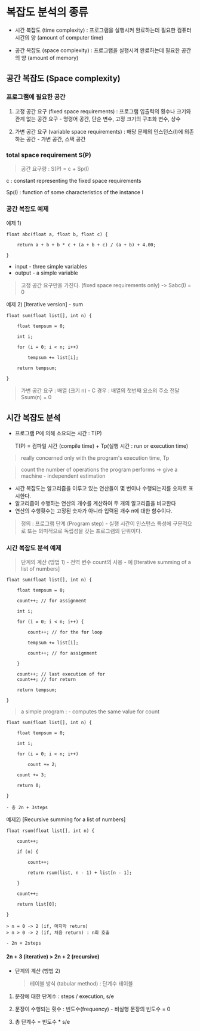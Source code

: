 # 복잡도 분석의 종류

- 시간 복잡도 (time complexity) : 프로그램을 실행시켜 완료하는데 필요한 컴퓨터 시간의 양 (amount of computer time)

- 공간 복잡도 (space complexity) : 프로그램을 실행시켜 완료하는데 필요한 공간의 양 (amount of memory)


## 공간 복잡도 (Space complexity)

### 프로그램에 필요한 공간

1) 고정 공간 요구 (fixed space requirements) : 프로그램 입출력의 횟수나 크기와 관계 없는 공간 요구
                                                - 명령어 공간, 단순 변수, 고정 크기의 구조화 변수, 상수

2) 가변 공간 요구 (variable space requirements) : 해당 문제의 인스턴스(I)에 의존하는 공간
                                                - 가변 공간, 스택 공간

### total space requirement S(P)

> 공간 요구량 : S(P) = c + Sp(I)

c : constant representing the fixed space requirements

Sp(I) : function of some characteristics of the instance I


### 공간 복잡도 예제

예제 1) 

    float abc(float a, float b, float c) {

        return a + b + b * c + (a + b + c) / (a + b) + 4.00;

    }

- input - three simple variables
- output - a simple variable

> 고정 공간 요구만을 가진다. (fixed space requirements only)
    -> Sabc(I) = 0


예제 2) [Iterative version] - sum

    float sum(float list[], int n) {

        float tempsum = 0;

        int i;

        for (i = 0; i < n; i++) 

            tempsum += list[i];

        return tempsum;

    }
    
> 가변 공간 요구 : 배열 (크기 n)
    - C 경우 : 배열의 첫번째 요소의 주소 전달
        Ssum(n) = 0



## 시간 복잡도 분석

- 프로그램 P에 의해 소요되는 시간 : T(P)

    T(P) = 컴파일 시간 (compile time) + Tp(실행 시간 : run or execution time)

> really concerned only with the program's execution time, Tp

> count the number of operations the program performs -> give a machine - independent estimation


- 시간 복잡도는 알고리즘을 이루고 있는 연산들이 몇 번이나 수행되는지를 숫자로 표시한다.
- 알고리즘이 수행하는 연산의 개수를 계산하여 두 개의 알고리즘을 비교한다
- 연산의 수행횟수는 고정된 숫자가 아니라 입력된 개수 n에 대한 함수이다.

> 정의 : 프로그램 단계 (Program step) 
    - 실행 시간이 인스턴스 특성에 구문적으로 또는 의미적으로 독립성을 갖는 프로그램의 단위이다.


### 시간 복잡도 분석 예제

> 단계의 계산 (방법 1) - 전역 변수 count의 사용
    - 예 [Iterative summing of a list of numbers]

    float sum(float list[], int n) {

        float tempsum = 0;

        count++; // for assignment

        int i;

        for (i = 0; i < n; i++) {

            count++; // for the for loop

            tempsum += list[i]; 

            count++; // for assignment

        }

        count++; // last execution of for
        count++; // for return

        return tempsum;

    }


> a simple program :
    - computes the same value for count

    float sum(float list[], int n) {

        float tempsum = 0;

        int i;

        for (i = 0; i < n; i++) 

            count += 2;
        
        count += 3;

        return 0;

    }

    - 총 2n + 3steps


예제2) [Recursive summing for a list of numbers]

    float rsum(float list[], int n) {

        count++;

        if (n) {

            count++;

            return rsum(list, n - 1) + list[n - 1];

        }

        count++;

        return list[0];

    }

    > n = 0 -> 2 (if, 마지막 return)
    > n > 0 -> 2 (if, 처음 return) : n회 호출

    - 2n + 2steps


#### 2n + 3 (iterative) > 2n + 2 (recursive)



- 단계의 계산 (방법 2)

    > 테이블 방식 (tabular method) : 단계수 테이블

1. 문장에 대한 단계수 : steps / execution, s/e

2. 문장이 수행되는 횟수 : 빈도수(frequency)
            - 비실행 문장의 빈도수 = 0

3. 총 단계수 = 빈도수 * s/e
